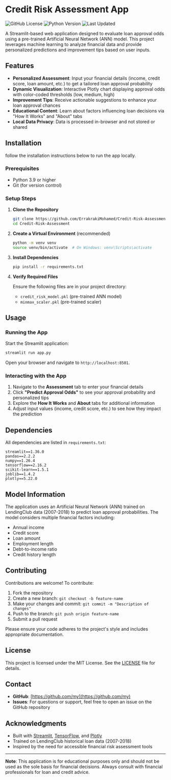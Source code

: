 # Credit Risk Assessment App

![GitHub License](https://img.shields.io/badge/license-MIT-blue.svg)
![Python Version](https://img.shields.io/badge/python-3.9%2B-blue.svg)
![Last Updated](https://img.shields.io/badge/last_updated-February_2025-green.svg)

A Streamlit-based web application designed to evaluate loan approval odds using a pre-trained Artificial Neural Network (ANN) model. This project leverages machine learning to analyze financial data and provide personalized predictions and improvement tips based on user inputs.

## Features

- **Personalized Assessment**: Input your financial details (income, credit score, loan amount, etc.) to get a tailored loan approval probability
- **Dynamic Visualization**: Interactive Plotly chart displaying approval odds with color-coded thresholds (low, medium, high)
- **Improvement Tips**: Receive actionable suggestions to enhance your loan approval chances
- **Educational Content**: Learn about factors influencing loan decisions via "How It Works" and "About" tabs
- **Local Data Privacy**: Data is processed in-browser and not stored or shared


## Installation

follow the installation instructions below to run the app locally.

### Prerequisites

- Python 3.9 or higher
- Git (for version control)

### Setup Steps

1. **Clone the Repository**
   ```bash
   git clone https://github.com/ErrakrakiMohamed/Credit-Risk-Assessment-App
   cd Credit-Risk-Assessment
   ```

2. **Create a Virtual Environment** (recommended)
   ```bash
   python -m venv venv
   source venv/bin/activate  # On Windows: venv\Scripts\activate
   ```

3. **Install Dependencies**
   ```bash
   pip install -r requirements.txt
   ```

4. **Verify Required Files**
   
   Ensure the following files are in your project directory:
   - `credit_risk_model.pkl` (pre-trained ANN model)
   - `minmax_scaler.pkl` (pre-trained scaler)

## Usage

### Running the App

Start the Streamlit application:
```bash
streamlit run app.py
```

Open your browser and navigate to `http://localhost:8501`.

### Interacting with the App

1. Navigate to the **Assessment** tab to enter your financial details
2. Click **"Predict Approval Odds"** to see your approval probability and personalized tips
3. Explore the **How It Works** and **About** tabs for additional information
4. Adjust input values (income, credit score, etc.) to see how they impact the prediction


## Dependencies

All dependencies are listed in `requirements.txt`:

```
streamlit==1.36.0
pandas==2.2.2
numpy==1.26.4
tensorflow==2.16.2
scikit-learn==1.5.1
joblib==1.4.2
plotly==5.22.0
```

## Model Information

The application uses an Artificial Neural Network (ANN) trained on LendingClub data (2007-2018) to predict loan approval probabilities. The model considers multiple financial factors including:

- Annual income
- Credit score
- Loan amount
- Employment length
- Debt-to-income ratio
- Credit history length

## Contributing

Contributions are welcome! To contribute:

1. Fork the repository
2. Create a new branch: `git checkout -b feature-name`
3. Make your changes and commit: `git commit -m "Description of changes"`
4. Push to the branch: `git push origin feature-name`
5. Submit a pull request

Please ensure your code adheres to the project's style and includes appropriate documentation.

## License

This project is licensed under the MIT License. See the [LICENSE](LICENSE) file for details.

## Contact

- **GitHub**: [https://github.com/my](https://github.com/my)
- **Issues**: For questions or support, feel free to open an issue on the GitHub repository

## Acknowledgments

- Built with [Streamlit](https://streamlit.io/), [TensorFlow](https://www.tensorflow.org/), and [Plotly](https://plotly.com/)
- Trained on LendingClub historical loan data (2007-2018)
- Inspired by the need for accessible financial risk assessment tools

---

**Note**: This application is for educational purposes only and should not be used as the sole basis for financial decisions. Always consult with financial professionals for loan and credit advice.
